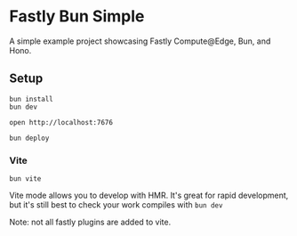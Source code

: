 # Fastly Bun Simple

A simple example project showcasing Fastly Compute@Edge, Bun, and Hono.

## Setup

```
bun install
bun dev
```

```
open http://localhost:7676
```

```
bun deploy
```

### Vite

```
bun vite
```

Vite mode allows you to develop with HMR. It's great for rapid development, but
it's still best to check your work compiles with `bun dev`

Note: not all fastly plugins are added to vite.
